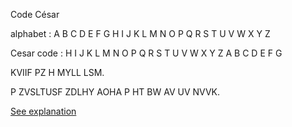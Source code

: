 Code César

alphabet   : A B C D E F G H I J K L M N O P Q R S T U V W X Y Z

Cesar code : H I J K L M N O P Q R S T U V W X Y Z A B C D E F G


KVIIF PZ H MYLL LSM.

P ZVSLTUSF ZDLHY AOHA P HT BW AV UV NVVK.

[See explanation](1-explanation.md)
